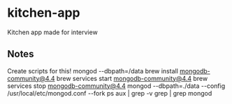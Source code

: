 # kitchen-app

Kitchen app made for interview

## Notes

Create scripts for this!
mongod --dbpath=/data
brew install mongodb-community@4.4
brew services start mongodb-community@4.4
brew services stop mongodb-community@4.4
mongod --dbpath=./data --config /usr/local/etc/mongod.conf --fork
ps aux | grep -v grep | grep mongod
